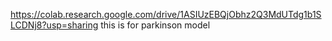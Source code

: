 https://colab.research.google.com/drive/1ASIUzEBQjObhz2Q3MdUTdg1b1SLCDNj8?usp=sharing 
this is for parkinson model
